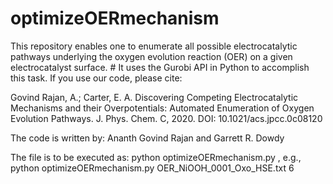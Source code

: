 # optimizeOERmechanism

This repository enables one to enumerate all possible electrocatalytic pathways underlying the oxygen evolution reaction (OER) on a given electrocatalyst surface. # It uses the Gurobi API in Python to accomplish this task. If you use our code, please cite: 

Govind Rajan, A.; Carter, E. A. Discovering Competing Electrocatalytic Mechanisms and their Overpotentials: Automated Enumeration of Oxygen Evolution Pathways. J. Phys. Chem. C, 2020. DOI: 10.1021/acs.jpcc.0c08120

The code is written by: Ananth Govind Rajan and Garrett R. Dowdy

The file is to be executed as: python optimizeOERmechanism.py <name-of-species-library-file> <number-of-reactions-to-consider>, e.g.,
python optimizeOERmechanism.py OER_NiOOH_0001_Oxo_HSE.txt 6
